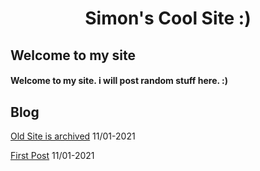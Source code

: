 # <div align="center">Simon's Cool Site :)</div>
## Welcome to my site
#### Welcome to my site. i will post random stuff here. :)
## Blog
[Old Site is archived](https://sastofficial.github.io/pages/blog/oldsite) 11/01-2021

[First Post](https://sastofficial.github.io/pages/blog/first%20post) 11/01-2021
